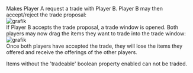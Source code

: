 Makes Player A request a trade with Player B. Player B may then accept/reject the trade proposal:  
![grafik](https://github.com/moddio/moddio-docs/assets/29110130/fbf968be-ad5a-44ee-99d0-6a94d81248f2)  
If Player B accepts the trade proposal, a trade window is opened. Both players may now drag the items they want to trade into the trade window:  
![grafik](https://github.com/moddio/moddio-docs/assets/29110130/026ed1b5-6db1-432c-a2a7-38fe46c0287e)  
Once both players have accepted the trade, they will lose the items they offered and receive the offerings of the other players.  

Items without the 'tradeable' boolean property enabled can not be traded.  

